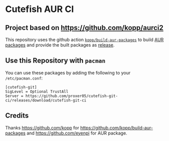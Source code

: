 # Cutefish AUR CI
## Project based on https://github.com/kopp/aurci2

This repository uses the github action
[`kopp/build-aur-packages`](https://github.com/kopp/build-aur-packages)
to build
[AUR packages](https://aur.archlinux.org/)
and provide the built packages as
[release](https://github.com/proxer05/cutefish-git-ci/releases/download/cutefish-git-ci).


## Use this Repository with `pacman`

You can use these packages by adding the following to your `/etc/pacman.conf`:

```
[cutefish-git]
SigLevel = Optional TrustAll
Server = https://github.com/proxer05/cutefish-git-ci/releases/download/cutefish-git-ci
```

## Credits

Thanks https://github.com/kopp for https://github.com/kopp/build-aur-packages and  https://github.com/eyenpi for AUR package.
